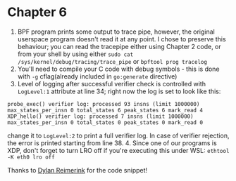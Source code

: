 # Chapter 6
1. BPF program prints some output to trace pipe, however, the original userspace program doesn't read it at any point. I chose to preserve this behaviour; you can read the tracepipe either using Chapter 2 code, or from your shell by using either `sudo cat /sys/kernel/debug/tracing/trace_pipe` or `bpftool prog tracelog`
2. You'll need to compile your C code with debug symbols - this is done with `-g` cflag(already included in `go:generate` directive)
3. Level of logging after successful verifier check is controlled with `LogLevel:1` attribute at line 34; right now the log is set to look like this:
```
probe_exec() verifier log: processed 93 insns (limit 1000000) max_states_per_insn 0 total_states 6 peak_states 6 mark_read 4
XDP_hello() verifier log: processed 7 insns (limit 1000000) max_states_per_insn 0 total_states 0 peak_states 0 mark_read 0
```
change it to `LogLevel:2` to print a full verifier log. In case of verifier rejection, the error is printed starting from line 38.
4. Since one of our programs is XDP, don't forget to turn LRO off if you're executing this under WSL: `ethtool -K eth0 lro off` 

Thanks to [Dylan Reimerink](https://stackoverflow.com/a/76779205) for the code snippet! 

